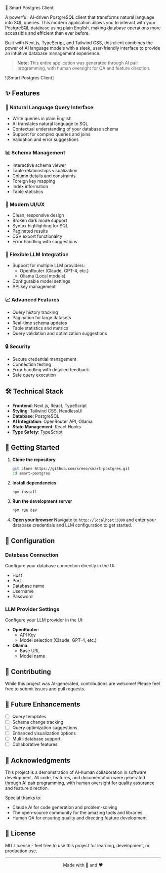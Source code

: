 🚀 Smart Postgres Client

A powerful, AI-driven PostgreSQL client that transforms natural language into SQL queries. This modern application allows you to interact with your PostgreSQL database using plain English, making database operations more accessible and efficient than ever before.

Built with Next.js, TypeScript, and Tailwind CSS, this client combines the power of AI language models with a sleek, user-friendly interface to provide an intuitive database management experience.

> **Note**: This entire application was generated through AI pair programming, with human oversight for QA and feature direction.

![Smart Postgres Client]

## ✨ Features

### 🤖 Natural Language Query Interface
- Write queries in plain English
- AI translates natural language to SQL
- Contextual understanding of your database schema
- Support for complex queries and joins
- Validation and error suggestions

### 📊 Schema Management
- Interactive schema viewer
- Table relationships visualization
- Column details and constraints
- Foreign key mapping
- Index information
- Table statistics

### 🎨 Modern UI/UX
- Clean, responsive design
- Broken dark mode support
- Syntax highlighting for SQL
- Paginated results
- CSV export functionality
- Error handling with suggestions

### 🔌 Flexible LLM Integration
- Support for multiple LLM providers:
  - OpenRouter (Claude, GPT-4, etc.)
  - Ollama (Local models)
- Configurable model settings
- API key management

### 📈 Advanced Features
- Query history tracking
- Pagination for large datasets
- Real-time schema updates
- Table statistics and metrics
- Query validation and optimization suggestions

### 🔒 Security
- Secure credential management
- Connection testing
- Error handling with detailed feedback
- Safe query execution

## 🛠️ Technical Stack

- **Frontend**: Next.js, React, TypeScript
- **Styling**: Tailwind CSS, HeadlessUI
- **Database**: PostgreSQL
- **AI Integration**: OpenRouter API, Ollama
- **State Management**: React Hooks
- **Type Safety**: TypeScript

## 🚀 Getting Started

1. **Clone the repository**
   ```bash
   git clone https://github.com/sreeo/smart-postgres.git
   cd smart-postgres
   ```

2. **Install dependencies**
   ```bash
   npm install
   ```

3. **Run the development server**
   ```bash
   npm run dev
   ```

4. **Open your browser**
   Navigate to `http://localhost:3000` and enter your database credentials and LLM configuration to get started.

## 🔧 Configuration

### Database Connection
Configure your database connection directly in the UI:
- Host
- Port
- Database name
- Username
- Password

### LLM Provider Settings
Configure your LLM provider in the UI:
- **OpenRouter**:
  - API Key
  - Model selection (Claude, GPT-4, etc.)
- **Ollama**:
  - Base URL
  - Model name

## 🤝 Contributing

While this project was AI-generated, contributions are welcome! Please feel free to submit issues and pull requests.

## 🎯 Future Enhancements

- [ ] Query templates
- [ ] Schema change tracking
- [ ] Query optimization suggestions
- [ ] Enhanced visualization options
- [ ] Multi-database support
- [ ] Collaborative features

## 🌟 Acknowledgments

This project is a demonstration of AI-human collaboration in software development. All code, features, and documentation were generated through AI pair programming, with human oversight for quality assurance and feature direction.

Special thanks to:
- Claude AI for code generation and problem-solving
- The open-source community for the amazing tools and libraries
- Human QA for ensuring quality and directing feature development

## 📄 License

MIT License - feel free to use this project for learning, development, or production use.

---

<p align="center">Made with 🤖 and ❤️</p>
